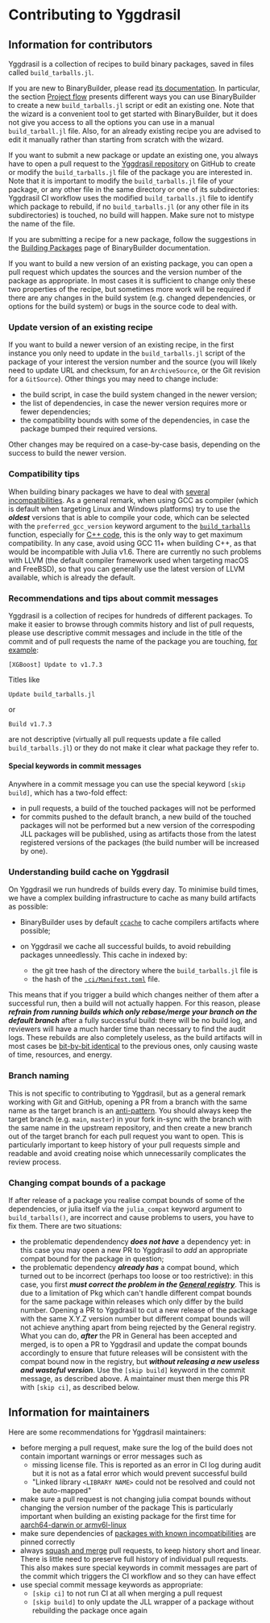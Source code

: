 # Contributing to Yggdrasil

## Information for contributors

Yggdrasil is a collection of recipes to build binary packages, saved in files called `build_tarballs.jl`.

If you are new to BinaryBuilder, please read [its documentation](https://docs.binarybuilder.org/stable/).
In particular, the section [Project flow](https://docs.binarybuilder.org/stable/#Project-flow) presents different ways you can use BinaryBuilder to create a new `build_tarballs.jl` script or edit an existing one.
Note that the wizard is a convenient tool to get started with BinaryBuilder, but it does not give you access to all the options you can use in a manual `build_tarball.jl` file.
Also, for an already existing recipe you are advised to edit it manually rather than starting from scratch with the wizard.

If you want to submit a new package or update an existing one, you always have to open a pull request to the [Yggdrasil repository](https://github.com/JuliaPackaging/Yggdrasil/) on GitHub to create or modify the `build_tarballs.jl` file of the package you are interested in.
Note that it is important to modify the `build_tarballs.jl` file of your package, or any other file in the same directory or one of its subdirectories: Yggdrasil CI workflow uses the modified `build_tarballs.jl` file to identify which package to rebuild, if no `build_tarballs.jl` (or any other file in its subdirectories) is touched, no build will happen.
Make sure not to mistype the name of the file.

If you are submitting a recipe for a new package, follow the suggestions in the [Building Packages](https://docs.binarybuilder.org/stable/building/) page of BinaryBuilder documentation.

If you want to build a new version of an existing package, you can open a pull request which updates the sources and the version number of the package as appropriate.
In most cases it is sufficient to change only these two properties of the recipe, but sometimes more work will be required if there are any changes in the build system (e.g. changed dependencies, or options for the build system) or bugs in the source code to deal with.

### Update version of an existing recipe

If you want to build a newer version of an existing recipe, in the first instance you only need to update in the `build_tarballs.jl` script of the package of your interest the version number and the source (you will likely need to update URL and checksum, for an `ArchiveSource`, or the Git revision for a `GitSource`).
Other things you may need to change include:

* the build script, in case the build system changed in the newer version;
* the list of dependencies, in case the newer version requires more or fewer dependencies;
* the compatibility bounds with some of the dependencies, in case the package bumped their required versions.

Other changes may be required on a case-by-case basis, depending on the success to build the newer version.

### Compatibility tips

When building binary packages we have to deal with [several incompatibilities](https://docs.binarybuilder.org/stable/tricksy_gotchas/).
As a general remark, when using GCC as compiler (which is default when targeting Linux and Windows platforms) try to use the ***oldest*** versions that is able to compile your code, which can be selected with the `preferred_gcc_version` keyword argument to the [`build_tarballs`](https://docs.binarybuilder.org/stable/reference/#BinaryBuilder.build_tarballs) function, especially for [C++ code](https://gcc.gnu.org/onlinedocs/libstdc++/manual/abi.html), this is the only way to get maximum compatibility.
In any case, avoid using GCC 11+ when building C++, as that would be incompatible with Julia v1.6.
There are currently no such problems with LLVM (the default compiler framework used when targeting macOS and FreeBSD), so that you can generally use the latest version of LLVM available, which is already the default.

### Recommendations and tips about commit messages

Yggdrasil is a collection of recipes for hundreds of different packages.
To make it easier to browse through commits history and list of pull requests, please use descriptive commit messages and include in the title of the commit and of pull requests the name of the package you are touching, [for example](https://github.com/JuliaPackaging/Yggdrasil/pull/6074):

```
[XGBoost] Update to v1.7.3
```

Titles like

```
Update build_tarballs.jl
```

or

```
Build v1.7.3
```

are not descriptive (virtually all pull requests update a file called `build_tarballs.jl`) or they do not make it clear what package they refer to.

#### Special keywords in commit messages

Anywhere in a commit message you can use the special keyword `[skip build]`, which has a two-fold effect:

* in pull requests, a build of the touched packages will not be performed
* for commits pushed to the default branch, a new build of the touched packages will not be performed but a new version of the correspoding JLL packages will be published, using as artifacts those from the latest registered versions of the packages (the build number will be increased by one).

### Understanding build cache on Yggdrasil

On Yggdrasil we run hundreds of builds every day.
To minimise build times, we have a complex building infrastructure to cache as many build artifacts as possible:

* BinaryBuilder uses by default [`ccache`](https://ccache.dev/) to cache compilers artifacts where possible;
* on Yggdrasil we cache all successful builds, to avoid rebuilding packages unneedlessly.
  This cache in indexed by:

  * the git tree hash of the directory where the `build_tarballs.jl` file is
  * the hash of the [`.ci/Manifest.toml`](.ci/Manifest.toml) file.

This means that if you trigger a build which changes neither of them after a successful run, then a build will not actually happen.
For this reason, please ***refrain from running builds which only rebase/merge your branch on the default branch*** after a fully successful build: there will be no build log, and reviewers will have a much harder time than necessary to find the audit logs.
These rebuilds are also completely useless, as the build artifacts will in most cases be [bit-by-bit identical](https://docs.binarybuilder.org/stable/#Reproducibility) to the previous ones, only causing waste of time, resources, and energy.

### Branch naming

This is not specific to contributing to Yggdrasil, but as a general remark working with Git and GitHub, opening a PR from a branch with the same name as the target branch is an [anti-pattern](https://blog.jasonmeridth.com/posts/do-not-issue-pull-requests-from-your-master-branch/).
You should always keep the target branch (e.g. `main`, `master`) in your fork in-sync with the branch with the same name in the upstream repository, and then create a new branch out of the target branch for each pull request you want to open.
This is particularly important to keep history of your pull requests simple and readable and avoid creating noise which unnecessarily complicates the review process.

### Changing compat bounds of a package

If after release of a package you realise compat bounds of some of the dependencies, or julia itself via the `julia_compat` keyword argument to `build_tarballs()`, are incorrect and cause problems to users, you have to fix them.
There are two situations:

* the problematic dependendency _**does not have**_ a dependency yet: in this case you may open a new PR to Yggdrasil to _add_ an appropriate compat bound for the package in question;
* the problematic dependency _**already has**_ a compat bound, which turned out to be incorrect (perhaps too loose or too restrictive): in this case, you first _**must correct the problem in the [General registry](https://github.com/JuliaRegistries/General)**_.
  This is due to a limitation of Pkg which can't handle different compat bounds for the same package within releases which only differ by the build number.
  Opening a PR to Yggdrasil to cut a new release of the package with the same X.Y.Z version number but different compat bounds will not achieve anything apart from being rejected by the General registry.
  What you can do, _**after**_ the PR in General has been accepted and merged, is to open a PR to Yggdrasil and update the compat bounds accordingly to ensure that future releases will be consistent with the compat bound now in the registry, but _**without releasing a new useless and wasteful version**_.
  Use the `[skip build]` keyword in the commit message, as described above.
  A maintainer must then merge this PR with `[skip ci]`, as described below.

## Information for maintainers

Here are some recommendations for Yggdrasil maintainers:

* before merging a pull request, make sure the log of the build does not contain important warnings or error messages such as
  * missing license file.  This is reported as an error in CI log during audit but it is not as a fatal error which would prevent successful build
  * "Linked library `<LIBRARY NAME>` could not be resolved and could not be auto-mapped"
* make sure a pull request is not changing julia compat bounds without changing the version number of the package
  This is particularly important when building an existing package for the first time for [aarch64-darwin or armv6l-linux](https://github.com/JuliaPackaging/Yggdrasil/issues/2763)
* make sure dependencies of [packages with known incompatibilities](https://github.com/JuliaPackaging/Yggdrasil/issues/3024) are pinned correctly
* always [squash and merge](https://docs.github.com/en/pull-requests/collaborating-with-pull-requests/incorporating-changes-from-a-pull-request/about-pull-request-merges#squash-and-merge-your-commits) pull requests, to keep history short and linear.
  There is little need to preserve full history of individual pull requests.
  This also makes sure special keywords in commit messages are part of the commit which triggers the CI workflow and so they can have effect
* use special commit message keywords as appropriate:
  * `[skip ci]` to not run CI at all when merging a pull request
  * `[skip build]` to only update the JLL wrapper of a package without rebuilding the package once again

